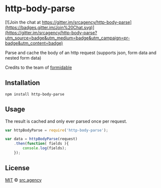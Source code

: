 # http-body-parse

[![Join the chat at https://gitter.im/srcagency/http-body-parse](https://badges.gitter.im/Join%20Chat.svg)](https://gitter.im/srcagency/http-body-parse?utm_source=badge&utm_medium=badge&utm_campaign=pr-badge&utm_content=badge)

Parse and cache the body of an http request (supports json, form data and nested form data)

Credits to the team of [formidable](https://github.com/felixge/node-formidable)

## Installation

```shell
npm install http-body-parse
```

## Usage

The result is cached and only ever parsed once per request.

```js
var httpBodyParse = require('http-body-parse');

var data = httpBodyParse(request)
	.then(function( fields ){
		console.log(fields);
	});
```

## License

[MIT](http://opensource.org/licenses/MIT) © [src.agency](http://src.agency)
